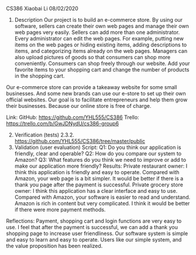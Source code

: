 CS386
Xiaobai Li
08/02/2020

1. Description
Our project is to build an e-commerce store. By using our software, sellers can create their own web pages and manage their own web pages very easily. Sellers can add more than one administrator. Every administrator can edit the web pages. For example, putting new items on the web pages or hiding existing items, adding descriptions to items, and categorizing items already on the web pages. Managers can also upload pictures of goods so that consumers can shop more conveniently. Consumers can shop freely through our website. Add your favorite items to your shopping cart and change the number of products in the shopping cart.

Our e-commerce store can provide a takeaway website for some small businesses. And some new brands can use our e-store to set up their own official websites. Our goal is to facilitate entrepreneurs and help them grow their businesses. Because our online store is free of charge.

Link: 
  GitHub: https://github.com/YHL555/CS386 
  Trello: https://trello.com/b/GwJDNydU/cs386-group6 

2. Verification (tests)
2.3.2. https://github.com/YHL555/CS386/tree/master/public 
3. Validation (user evaluation) 
Script:
	Q1: Do you think our application is friendly, clear and operable?
	Q2: How do you compare our system to Amazon?
	Q3: What features do you think we need to improve or add to make our application more friendly?
Results:
             Private restaurant owner: I think this application is friendly and easy to operate. Compared with Amazon, your web page is a bit simpler. It would be better if there is a thank you page after the payment is successful.
             Private grocery store owner: I think this application has a clear interface and easy to use. Compared with Amazon, your software is easier to read and understand. Amazon is rich in content but very complicated. I think it would be better if there were more payment methods.

Reflections: Payment, shopping cart and login functions are very easy to use. I feel that after the payment is successful, we can add a thank you shopping page to increase user friendliness. Our software system is simple and easy to learn and easy to operate. Users like our simple system, and the value proposition has been realized.
